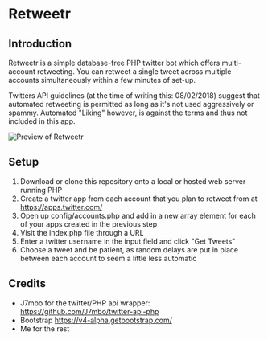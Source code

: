 # Retweetr

## Introduction
Retweetr is a simple database-free PHP twitter bot which offers multi-account retweeting. You can retweet a single tweet across multiple accounts simultaneously within a few minutes of set-up. 

Twitters API guidelines (at the time of writing this: 08/02/2018) suggest that automated retweeting is permitted as long as it's not used aggressively or spammy. Automated "Liking" however, is against the terms and thus not included in this app.

![Preview of Retweetr](https://i.imgur.com/NAWpqhW.png)

## Setup
1. Download or clone this repository onto a local or hosted web server running PHP
2. Create a twitter app from each account that you plan to retweet from at https://apps.twitter.com/
3. Open up config/accounts.php and add in a new array element for each of your apps created in the previous step
4. Visit the index.php file through a URL
5. Enter a twitter username in the input field and click "Get Tweets"
6. Choose a tweet and be patient, as random delays are put in place between each account to seem a little less automatic

## Credits
* J7mbo for the twitter/PHP api wrapper: https://github.com/J7mbo/twitter-api-php
* Bootstrap https://v4-alpha.getbootstrap.com/
* Me for the rest
